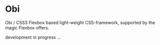 # Obi #
Obi / CSS3 Flexbox based light-weight CSS-framework, supported by the magic Flexbox offers.


development in progress … 


